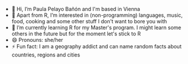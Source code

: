 - 👋 Hi, I’m Paula Pelayo Bañón and I'm based in Vienna
- 👀 Apart from R, I’m interested in (non-programming) languages, music, food, cooking and some other stuff I don't want to bore you with
- 🌱 I’m currently learning R for my Master's program. I might learn some others in the future but for the moment let's stick to R
- 😄 Pronouns: she/her
- ⚡ Fun fact: I am a geography addict and can name random facts about countries, regions and cities

<!---
paulapelayobanon/paulapelayobanon is a ✨ special ✨ repository because its `README.md` (this file) appears on your GitHub profile.
You can click the Preview link to take a look at your changes.
--->
